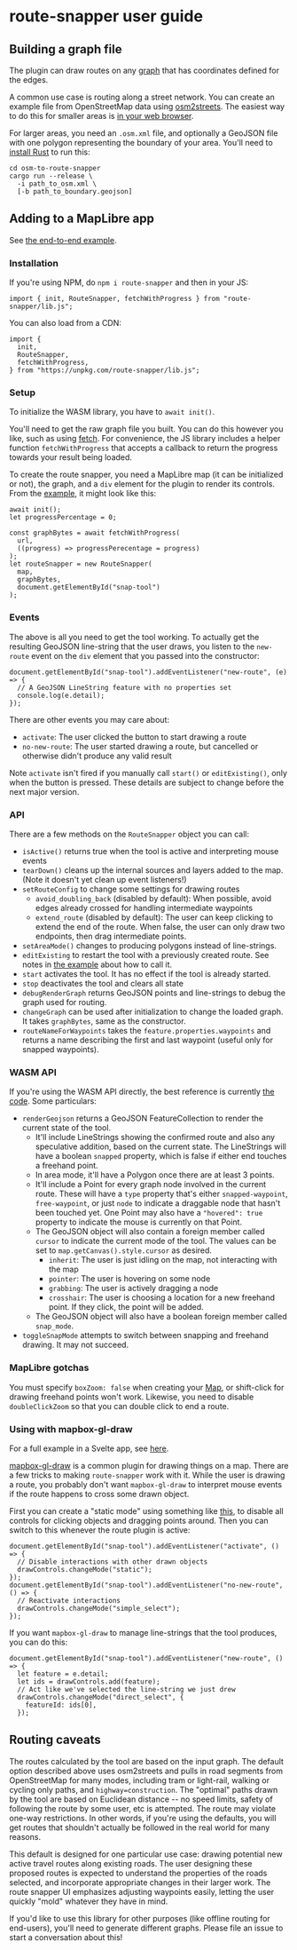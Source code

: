 # route-snapper user guide

## Building a graph file

The plugin can draw routes on any
[graph](https://github.com/dabreegster/route_snapper/blob/main/route-snapper-graph/src/lib.rs)
that has coordinates defined for the edges.

A common use case is routing along a street network. You can create an example
file from OpenStreetMap data using
[osm2streets](https://github.com/a-b-street/osm2streets). The easiest way to do
this for smaller areas is [in your web
browser](https://dabreegster.github.io/route_snapper/import.html).

For larger areas, you need an `.osm.xml` file, and optionally a GeoJSON file
with one polygon representing the boundary of your area. You'll need to
[install Rust](https://www.rust-lang.org/tools/install) to run this:

```
cd osm-to-route-snapper
cargo run --release \
  -i path_to_osm.xml \
  [-b path_to_boundary.geojson]
```

## Adding to a MapLibre app

See [the end-to-end
example](https://github.com/dabreegster/route_snapper/blob/main/examples/index.html).

### Installation

If you're using NPM, do `npm i route-snapper` and then in your JS:

```
import { init, RouteSnapper, fetchWithProgress } from "route-snapper/lib.js";
```

You can also load from a CDN:

```
import {
  init,
  RouteSnapper,
  fetchWithProgress,
} from "https://unpkg.com/route-snapper/lib.js";
```

### Setup

To initialize the WASM library, you have to `await init()`.

You'll need to get the raw graph file you built. You can do this however you like, such as using [fetch](https://developer.mozilla.org/en-US/docs/Web/API/fetch). For convenience, the JS library includes a helper function `fetchWithProgress` that accepts a callback to return the progress towards your result being loaded.

To create the route snapper, you need a MapLibre map (it can be initialized or not), the graph, and a `div` element for the plugin to render its controls. From the [example](https://github.com/dabreegster/route_snapper/blob/main/examples/index.html), it might look like this:

```
await init();
let progressPercentage = 0;

const graphBytes = await fetchWithProgress(
  url,
  ((progress) => progressPerecentage = progress)
);
let routeSnapper = new RouteSnapper(
  map,
  graphBytes,
  document.getElementById("snap-tool")
);
```

### Events

The above is all you need to get the tool working. To actually get the resulting GeoJSON line-string that the user draws, you listen to the `new-route` event on the `div` element that you passed into the constructor:

```
document.getElementById("snap-tool").addEventListener("new-route", (e) => {
  // A GeoJSON LineString feature with no properties set
  console.log(e.detail);
});
```

There are other events you may care about:

- `activate`: The user clicked the button to start drawing a route
- `no-new-route`: The user started drawing a route, but cancelled or otherwise
  didn't produce any valid result

Note `activate` isn't fired if you manually call `start()` or `editExisting()`,
only when the button is pressed. These details are subject to change before the
next major version.

### API

There are a few methods on the `RouteSnapper` object you can call:

- `isActive()` returns true when the tool is active and interpreting mouse events
- `tearDown()` cleans up the internal sources and layers added to the map.
  (Note it doesn't yet clean up event listeners!)
- `setRouteConfig` to change some settings for drawing routes
  - `avoid_doubling_back` (disabled by default): When possible, avoid edges
    already crossed for handling intermediate waypoints
  - `extend_route` (disabled by default): The user can keep clicking to extend the end of the route. When false, the user can only draw two endpoints, then drag intermediate points.
- `setAreaMode()` changes to producing polygons instead of line-strings.
- `editExisting` to restart the tool with a previously created route. See notes
  in [the example](https://github.com/dabreegster/route_snapper/blob/main/examples/index.html)
  about how to call it.
- `start` activates the tool. It has no effect if the tool is already started.
- `stop` deactivates the tool and clears all state
- `debugRenderGraph` returns GeoJSON points and line-strings to debug the graph used for routing.
- `changeGraph` can be used after initialization to change the loaded graph. It
  takes `graphBytes`, same as the constructor.
- `routeNameForWaypoints` takes the `feature.properties.waypoints` and returns
  a name describing the first and last waypoint (useful only for snapped
  waypoints).

### WASM API

If you're using the WASM API directly, the best reference is currently [the code](https://github.com/dabreegster/route_snapper/blob/main/route-snapper/src/lib.rs). Some particulars:

- `renderGeojson` returns a GeoJSON FeatureCollection to render the current state of the tool.
  - It'll include LineStrings showing the confirmed route and also any speculative addition, based on the current state. The LineStrings will have a boolean `snapped` property, which is false if either end touches a freehand point.
  - In area mode, it'll have a Polygon once there are at least 3 points.
  - It'll include a Point for every graph node involved in the current route. These will have a `type` property that's either `snapped-waypoint`, `free-waypoint`, or just `node` to indicate a draggable node that hasn't been touched yet. One Point may also have a `"hovered": true` property to indicate the mouse is currently on that Point.
  - The GeoJSON object will also contain a foreign member called `cursor` to indicate the current mode of the tool. The values can be set to `map.getCanvas().style.cursor` as desired.
    - `inherit`: The user is just idling on the map, not interacting with the map
    - `pointer`: The user is hovering on some node
    - `grabbing`: The user is actively dragging a node
    - `crosshair`: The user is choosing a location for a new freehand point. If they click, the point will be added.
  - The GeoJSON object will also have a boolean foreign member called `snap_mode`.
- `toggleSnapMode` attempts to switch between snapping and freehand drawing. It may not succeed.

### MapLibre gotchas

You must specify `boxZoom: false` when creating your
[Map](https://maplibre.org/maplibre-gl-js-docs/api/map/), or shift-click for
drawing freehand points won't work. Likewise, you need to disable
`doubleClickZoom` so that you can double click to end a route.

### Using with mapbox-gl-draw

For a full example in a Svelte app, see [here](https://github.com/acteng/atip/blob/dcfd6efbc6e5f25060ddd8f449bae5ac1bca672a/components/DrawControls.svelte).

[mapbox-gl-draw](https://github.com/mapbox/mapbox-gl-draw) is a common plugin
for drawing things on a map. There are a few tricks to making `route-snapper`
work with it. While the user is drawing a route, you probably don't want
`mapbox-gl-draw` to interpret mouse events if the route happens to cross some
drawn object.

First you can create a "static mode" using something like [this](https://github.com/mapbox/mapbox-gl-draw-static-mode), to disable all controls for clicking objects and dragging points around. Then you can switch to this whenever the route plugin is active:

```
document.getElementById("snap-tool").addEventListener("activate", () => {
  // Disable interactions with other drawn objects
  drawControls.changeMode("static");
});
document.getElementById("snap-tool").addEventListener("no-new-route", () => {
  // Reactivate interactions
  drawControls.changeMode("simple_select");
});
```

If you want `mapbox-gl-draw` to manage line-strings that the tool produces, you can do this:

```
document.getElementById("snap-tool").addEventListener("new-route", () => {
  let feature = e.detail;
  let ids = drawControls.add(feature);
  // Act like we've selected the line-string we just drew
  drawControls.changeMode("direct_select", {
    featureId: ids[0],
  });
```

## Routing caveats

The routes calculated by the tool are based on the input graph. The default
option described above uses osm2streets and pulls in road segments from
OpenStreetMap for many modes, including tram or light-rail, walking or cycling
only paths, and `highway=construction`. The "optimal" paths drawn by the tool
are based on Euclidean distance -- no speed limits, safety of following the
route by some user, etc is attempted. The route may violate one-way
restrictions. In other words, if you're using the defaults, you will get routes
that shouldn't actually be followed in the real world for many reasons.

This default is designed for one particular use case: drawing potential new
active travel routes along existing roads. The user designing these proposed
routes is expected to understand the properties of the roads selected, and
incorporate appropriate changes in their larger work. The route snapper UI
emphasizes adjusting waypoints easily, letting the user quickly "mold" whatever
they have in mind.

If you'd like to use this library for other purposes (like offline routing for
end-users), you'll need to generate different graphs. Please file an issue to
start a conversation about this!
